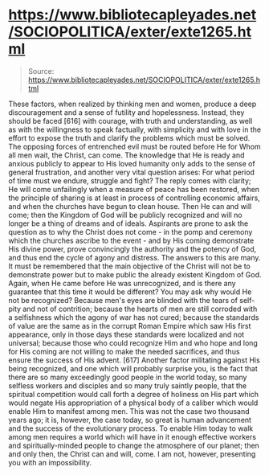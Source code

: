 # https://www.bibliotecapleyades.net/SOCIOPOLITICA/exter/exte1265.html

> Source: https://www.bibliotecapleyades.net/SOCIOPOLITICA/exter/exte1265.html

These factors, when realized by thinking men and women, produce a deep discouragement and a sense of futility and hopelessness. Instead, they should be faced [616] with courage, with truth and understanding, as well as with the willingness to speak factually, with simplicity and with love in the effort to expose the truth and clarify the problems which must be solved. The opposing forces of entrenched evil must be routed before He for Whom all men wait, the Christ, can come.
The knowledge that He is ready and anxious publicly to appear to His loved humanity only adds to the sense of general frustration, and another very vital question arises: For what period of time must we endure, struggle and fight? The reply comes with clarity; He will come unfailingly when a measure of peace has been restored, when the principle of sharing is at least in process of controlling economic affairs, and when the churches have begun to clean house. Then He can and will come; then the Kingdom of God will be publicly recognized and will no longer be a thing of dreams and of ideals.
Aspirants are prone to ask the question as to why the Christ does not come - in the pomp and ceremony which the churches ascribe to the event - and by His coming demonstrate His divine power, prove convincingly the authority and the potency of God, and thus end the cycle of agony and distress. The answers to this are many. It must be remembered that the main objective of the Christ will not be to demonstrate power but to make public the already existent Kingdom of God. Again, when He came before He was unrecognized, and is there any guarantee that this time it would be different? You may ask why would He not be recognized? Because men's eyes are blinded with the tears of self-pity and not of contrition; because the hearts of men are still corroded with a selfishness which the agony of war has not cured; because the standards of value are the same as in the corrupt Roman Empire which saw His first appearance, only in those days these standards were localized and not universal; because those who could recognize Him and who hope and long for His coming are not willing to make the needed sacrifices, and thus ensure the success of His advent. [617]
Another factor militating against His being recognized, and one which will probably surprise you, is the fact that there are so many exceedingly good people in the world today, so many selfless workers and disciples and so many truly saintly people, that the spiritual competition would call forth a degree of holiness on His part which would negate His appropriation of a physical body of a caliber which would enable Him to manifest among men. This was not the case two thousand years ago; it is, however, the case today, so great is human advancement and the success of the evolutionary process. To enable Him today to walk among men requires a world which will have in it enough effective workers and spiritually-minded people to change the atmosphere of our planet; then and only then, the Christ can and will, come. I am not, however, presenting you with an impossibility.
